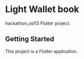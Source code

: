 # Light Wallet book

hackathon_vol13 Flutter project.

## Getting Started

This project is a Flutter application.
